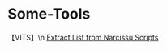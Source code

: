 # Some-Tools

【VITS】\n
[Extract List from Narcissu Scripts](https://github.com/G-Sea/Some-Tools/blob/main/%5BVITS%5DExtract%20List%20form%20Narcissu%20Scripts/jp_re.py)
